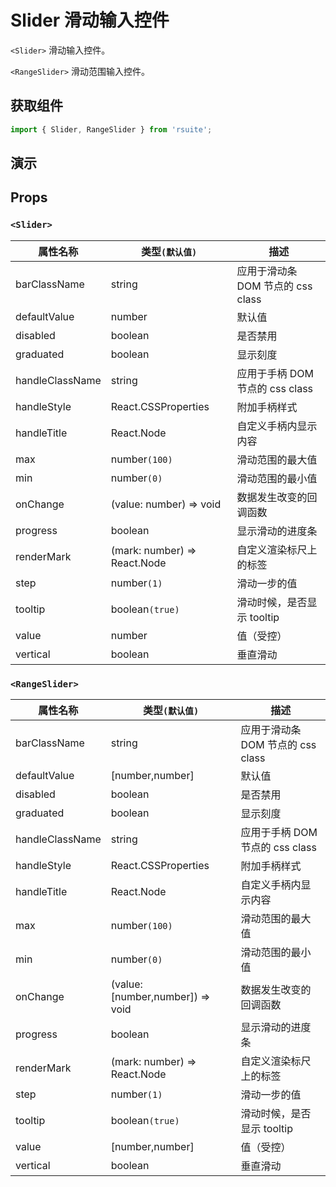 # Slider 滑动输入控件

`<Slider>` 滑动输入控件。

`<RangeSlider>` 滑动范围输入控件。

## 获取组件

```js
import { Slider, RangeSlider } from 'rsuite';
```

## 演示

<!--{demo}-->

## Props

### `<Slider>`

| 属性名称        | 类型`(默认值)`               | 描述                              |
| --------------- | ---------------------------- | --------------------------------- |
| barClassName    | string                       | 应用于滑动条 DOM 节点的 css class |
| defaultValue    | number                       | 默认值                            |
| disabled        | boolean                      | 是否禁用                          |
| graduated       | boolean                      | 显示刻度                          |
| handleClassName | string                       | 应用于手柄 DOM 节点的 css class   |
| handleStyle     | React.CSSProperties          | 附加手柄样式                      |
| handleTitle     | React.Node                   | 自定义手柄内显示内容              |
| max             | number`(100)`                | 滑动范围的最大值                  |
| min             | number`(0)`                  | 滑动范围的最小值                  |
| onChange        | (value: number) => void      | 数据发生改变的回调函数            |
| progress        | boolean                      | 显示滑动的进度条                  |
| renderMark      | (mark: number) => React.Node | 自定义渲染标尺上的标签            |
| step            | number`(1)`                  | 滑动一步的值                      |
| tooltip         | boolean`(true)`              | 滑动时候，是否显示 tooltip        |
| value           | number                       | 值（受控）                        |
| vertical        | boolean                      | 垂直滑动                          |

### `<RangeSlider>`

| 属性名称        | 类型`(默认值)`                   | 描述                              |
| --------------- | -------------------------------- | --------------------------------- |
| barClassName    | string                           | 应用于滑动条 DOM 节点的 css class |
| defaultValue    | [number,number]                  | 默认值                            |
| disabled        | boolean                          | 是否禁用                          |
| graduated       | boolean                          | 显示刻度                          |
| handleClassName | string                           | 应用于手柄 DOM 节点的 css class   |
| handleStyle     | React.CSSProperties              | 附加手柄样式                      |
| handleTitle     | React.Node                       | 自定义手柄内显示内容              |
| max             | number`(100)`                    | 滑动范围的最大值                  |
| min             | number`(0)`                      | 滑动范围的最小值                  |
| onChange        | (value: [number,number]) => void | 数据发生改变的回调函数            |
| progress        | boolean                          | 显示滑动的进度条                  |
| renderMark      | (mark: number) => React.Node     | 自定义渲染标尺上的标签            |
| step            | number`(1)`                      | 滑动一步的值                      |
| tooltip         | boolean`(true)`                  | 滑动时候，是否显示 tooltip        |
| value           | [number,number]                  | 值（受控）                        |
| vertical        | boolean                          | 垂直滑动                          |
